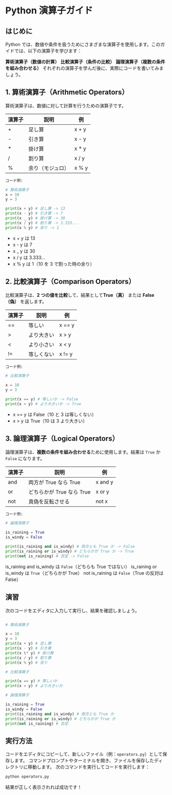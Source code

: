 # Python 演算子ガイド

## はじめに

Python では、数値や条件を扱うためにさまざまな演算子を使用します。このガイドでは、以下の演算子を学びます：

**算術演算子（数値の計算）**
**比較演算子（条件の比較）**
**論理演算子（複数の条件を組み合わせる）**
それぞれの演算子を学んだ後に、実際にコードを書いてみましょう。

## 1. 算術演算子（Arithmetic Operators）

算術演算子は、数値に対して計算を行うための演算子です。

| 演算子 | 説明             | 例     |
| ------ | ---------------- | ------ |
| +      | 足し算           | x + y  |
| -      | 引き算           | x - y  |
| \*     | 掛け算           | x \* y |
| /      | 割り算           | x / y  |
| %      | 余り（モジュロ） | x % y  |

```python
コード例:

# 算術演算子
x = 10
y = 3

print(x + y) # 足し算 -> 13
print(x - y) # 引き算 -> 7
print(x _ y) # 掛け算 -> 30
print(x / y) # 割り算 -> 3.333...
print(x % y) # 余り -> 1
```

- x + y は 13
- x - y は 7
- x \_ y は 30
- x / y は 3.333...
- x % y は 1（10 を 3 で割った時の余り）

## 2. 比較演算子（Comparison Operators）

比較演算子は、**2 つの値を比較**して、結果として**True（真）** または **False（偽）** を返します。

| 演算子 | 説明       | 例     |
| ------ | ---------- | ------ |
| ==     | 等しい     | x == y |
| >      | より大きい | x > y  |
| <      | より小さい | x < y  |
| !=     | 等しくない | x != y |

```python
コード例:

# 比較演算子

x = 10
y = 3

print(x == y) # 等しいか -> False
print(x > y) # より大きいか -> True
```

- x == y は False（10 と 3 は等しくない）
- x > y は True（10 は 3 より大きい）

## 3. 論理演算子（Logical Operators）

論理演算子は、**複数の条件を組み合わせる**ために使用します。結果は `True` か `False` になります。

| 演算子 | 説明                      | 例      |
| ------ | ------------------------- | ------- |
| and    | 両方が True なら True     | x and y |
| or     | どちらかが True なら True | x or y  |
| not    | 真偽を反転させる          | not x   |

```python
コード例:

# 論理演算子

is_raining = True
is_windy = False

print(is_raining and is_windy) # 両方とも True か -> False
print(is_raining or is_windy) # どちらかが True か -> True
print(not is_raining) # 否定 -> False
```
is_raining and is_windy は `False`（どちらも True ではない）
is_raining or is_windy は `True`（どちらかが True）
not is_raining は `False`（True の反対は False）

## 演習

次のコードをエディタに入力して実行し、結果を確認しましょう。

```python

# 算術演算子

x = 10
y = 3
print(x + y) # 足し算
print(x - y) # 引き算
print(x \* y) # 掛け算
print(x / y) # 割り算
print(x % y) # 余り

# 比較演算子

print(x == y) # 等しいか
print(x > y) # より大きいか

# 論理演算子

is_raining = True
is_windy = False
print(is_raining and is_windy) # 両方とも True か
print(is_raining or is_windy) # どちらかが True か
print(not is_raining) # 否定
```

## 実行方法

コードをエディタにコピーして、新しいファイル（例：`operators.py`）として保存します。
コマンドプロンプトやターミナルを開き、ファイルを保存したディレクトリに移動します。
次のコマンドを実行してコードを実行します：

```bash
python operators.py
```

結果が正しく表示されれば成功です！
